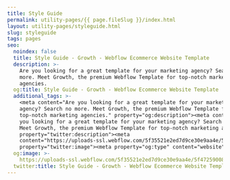 ```yaml
---
title: Style Guide
permalink: utility-pages/{{ page.fileSlug }}/index.html
layout: utility-pages/styleguide.html
slug: styleguide
tags: pages
seo:
  noindex: false
  title: Style Guide - Growth - Webflow Ecommerce Website Template
  description: >-
    Are you looking for a great template for your marketing agency? Search no
    more. Meet Growth, the premium Webflow Template for top-notch marketing
    agencies.
  og:title: Style Guide - Growth - Webflow Ecommerce Website Template
  additional_tags: >-
    <meta content="Are you looking for a great template for your marketing
    agency? Search no more. Meet Growth, the premium Webflow Template for
    top-notch marketing agencies." property="og:description"><meta content="Are
    you looking for a great template for your marketing agency? Search no more.
    Meet Growth, the premium Webflow Template for top-notch marketing agencies."
    property="twitter:description"><meta
    content="https://uploads-ssl.webflow.com/5f35521e2ed7d9ce30e9aa4e/5f47259008e7c6fe4dd06266_Growth%20-%20Featured%20Image.png"
    property="twitter:image"><meta property="og:type" content="website">
  og:image: >-
    https://uploads-ssl.webflow.com/5f35521e2ed7d9ce30e9aa4e/5f47259008e7c6fe4dd06266_Growth%20-%20Featured%20Image.png
  twitter:title: Style Guide - Growth - Webflow Ecommerce Website Template
---
```



